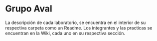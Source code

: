 # Grupo Aval

La descripción de cada laboratorio, se encuentra en el interior de su respectiva carpeta como un Readme.
Los integrantes y las practicas se encuentran en la Wiki, cada uno en su respectiva sección.
